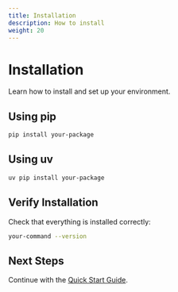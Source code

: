 ```yaml
---
title: Installation
description: How to install
weight: 20
---
```


# Installation

Learn how to install and set up your environment.

## Using pip

```bash
pip install your-package
```

## Using uv

```bash
uv pip install your-package
```

## Verify Installation

Check that everything is installed correctly:

```bash
your-command --version
```

## Next Steps

Continue with the [Quick Start Guide](quickstart/).
